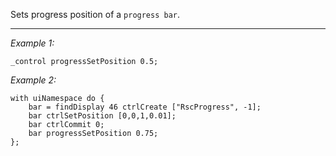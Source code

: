 Sets progress position of a `progress bar`.


---
*Example 1:*
```sqf
_control progressSetPosition 0.5;
```

*Example 2:*
```sqf
with uiNamespace do {
	bar = findDisplay 46 ctrlCreate ["RscProgress", -1];
	bar ctrlSetPosition [0,0,1,0.01];
	bar ctrlCommit 0;
	bar progressSetPosition 0.75;
};
```